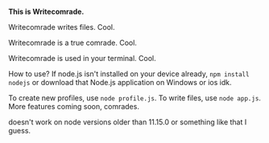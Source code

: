 **This is Writecomrade.**

Writecomrade writes files. Cool.

Writecomrade is a true comrade. Cool.

Writecomrade is used in your terminal. Cool.

How to use? If node.js isn't installed on your
device already, `npm install nodejs` or download
that Node.js application on Windows or ios idk.

To create new profiles, use `node profile.js`.
To write files, use `node app.js`.
More features coming soon, comrades.

doesn't work on node versions older than 11.15.0
or something like that
I guess.
